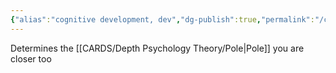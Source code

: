 ```yaml
---
{"alias":"cognitive development, dev","dg-publish":true,"permalink":"/cards/depth-psychology-theory/development/","dgPassFrontmatter":true,"created":"2023-02-01T19:46:21.415+01:00","updated":"2023-04-20T21:20:44.544+02:00"}
---
```



Determines the [[CARDS/Depth Psychology Theory/Pole\|Pole]] you are closer too